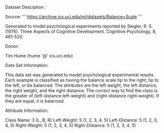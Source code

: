 Dataset Desciption : 

Source:
'''
https://archive.ics.uci.edu/ml/datasets/Balance+Scale
'''

Generated to model psychological experiments reported by Siegler, R. S. (1976). Three Aspects of Cognitive Development. Cognitive Psychology, 8, 481-520.

Donor:

Tim Hume (hume '@' ics.uci.edu)

Data Set Information:

This data set was generated to model psychological experimental results. Each example is classified as having the balance scale tip to the right, tip to the left, or be balanced. The attributes are the left weight, the left distance, the right weight, and the right distance. The correct way to find the class is the greater of (left-distance left-weight) and (right-distance right-weight). If they are equal, it is balanced.

Attribute Information:

Class Name: 3 (L, B, R)
Left-Weight: 5 (1, 2, 3, 4, 5)
Left-Distance: 5 (1, 2, 3, 4, 5)
Right-Weight: 5 (1, 2, 3, 4, 5)
Right-Distance: 5 (1, 2, 3, 4, 5)
